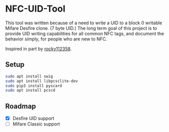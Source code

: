 # NFC-UID-Tool

This tool was written because of a need to write a UID to a block 0 writable Mifare Desfire clone. (7 byte UID.)
The long term goal of this project is to provide UID writing capabilities for all common NFC tags, and document the behavior simply, for people who are new to NFC.

Inspired in part by [rocky112358](https://github.com/rocky112358/ACS-ACR122U-Tool).

## Setup

```bash
sudo apt install swig
sudo apt install libpcsclite-dev
sudo pip3 install pyscard
sudo apt install pcscd
```

## Roadmap

- [X] Desfire UID support
- [ ] Mifare Classic support
